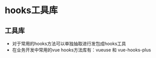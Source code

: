 # hooks工具库

## 工具库

+ 对于常用的hooks方法可以单独抽取进行发包成hooks工具
+ 在业务开发中常用的vue hooks方法库有：vueuse 和 vue-hooks-plus
